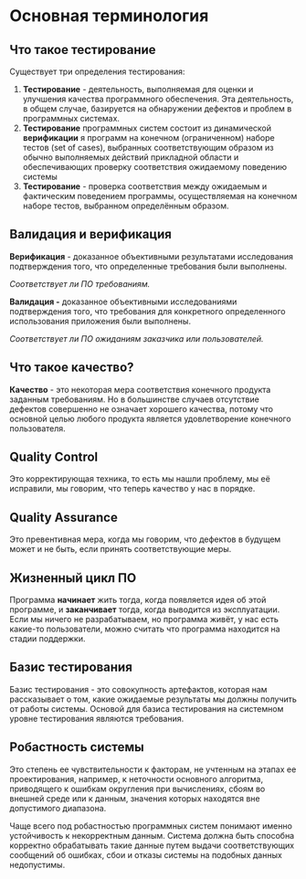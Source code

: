 # Основная терминология

## Что такое тестирование

Существует три определения тестирования:

1. **Тестирование** - деятельность, выполняемая для оценки и улучшения качества программного обеспечения. Эта деятельность, в общем случае, базируется на обнаружении дефектов и проблем в программных системах.
2. **Тестирование** программных систем состоит из динамической **верификации** я программ на конечном (ограниченном) наборе тестов (set of cases), выбранных соответствующим образом из обычно выполняемых действий прикладной области и обеспечивающих проверку соответствия ожидаемому поведению системы
3. **Тестирование** - проверка соответствия между ожидаемым и фактическим поведением программы, осуществляемая на конечном наборе тестов, выбранном определённым образом.

## Валидация и верификация

**Верификация** - доказанное объективными результатами исследования подтверждения того, что определенные требования были выполнены.

*Соответствует ли ПО требованиям.*

**Валидация -** доказанное объективными исследованиями подтверждения того, что требования для конкретного определенного использования приложения были выполнены.

*Соответствует ли ПО ожиданиям заказчика или пользователей.*

## Что такое качество?

**Качество** - это некоторая мера соответствия конечного продукта заданным требованиям. Но в большинстве случаев отсутствие дефектов совершенно не означает хорошего качества, потому что основной целью любого продукта является удовлетворение конечного пользователя.

## Quality Control

Это корректирующая техника, то есть мы нашли проблему, мы её исправили, мы говорим, что теперь качество у нас в порядке.

## Quality Assurance

Это превентивная мера, когда мы говорим, что дефектов в будущем может и не быть, если принять соответствующие меры.

## Жизненный цикл ПО

Программа **начинает** жить тогда, когда появляется идея об этой программе, и **заканчивает** тогда, когда выводится из эксплуатации. Если мы ничего не разрабатываем, но программа живёт, у нас есть какие-то пользователи, можно считать что программа находится на стадии поддержки.

## Базис тестирования

Базис тестирования - это совокупность артефактов, которая нам рассказывает о том, какие ожидаемые результаты мы должны получить от работы системы. Основой для базиса тестирования на системном уровне тестирования являются требования.

## Робастность системы

Это степень ее чувствительности к факторам, не учтенным на этапах ее проектирования, например, к неточности основного алгоритма, приводящего к ошибкам округления при вычислениях, сбоям во внешней среде или к данным, значения которых находятся вне допустимого диапазона.

Чаще всего под робастностью программных систем понимают именно устойчивость к некорректным данным. Система должна быть способна корректно обрабатывать такие данные путем выдачи соответствующих сообщений об ошибках, сбои и отказы системы на подобных данных недопустимы.